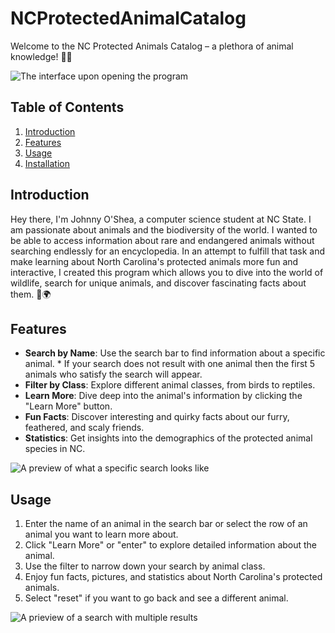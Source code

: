# NCProtectedAnimalCatalog
Welcome to the NC Protected Animals Catalog – a plethora of animal knowledge! 🦁🌿

![The interface upon opening the program](https://imgur.com/gallery/5jIaIVx)

## Table of Contents
1. [Introduction](#introduction)
2. [Features](#features)
3. [Usage](#usage)
4. [Installation](#installation)

## Introduction

Hey there, I'm Johnny O'Shea, a computer science student at NC State. I am passionate about animals and the biodiversity of the world. I wanted to 
be able to access information about rare and endangered animals without searching endlessly for an encyclopedia. In an attempt to fulfill that task
and make learning about North Carolina's protected animals more fun and interactive, I created this program which allows you to dive into the world 
of wildlife, search for unique animals, and discover fascinating facts about them. 🐾🌍

## Features

- **Search by Name**: Use the search bar to find information about a specific animal.
      * If your search does not result with one animal then the first 5 animals who satisfy the search will appear.
- **Filter by Class**: Explore different animal classes, from birds to reptiles.
- **Learn More**: Dive deep into the animal's information by clicking the "Learn More" button.
- **Fun Facts**: Discover interesting and quirky facts about our furry, feathered, and scaly friends.
- **Statistics**: Get insights into the demographics of the protected animal species in NC.

![A preview of what a specific search looks like](https://imgur.com/gallery/k50JmF4)
  
## Usage

1. Enter the name of an animal in the search bar or select the row of an animal you want to learn more about.
2. Click "Learn More" or "enter" to explore detailed information about the animal.
3. Use the filter to narrow down your search by animal class.
4. Enjoy fun facts, pictures, and statistics about North Carolina's protected animals.
5. Select "reset" if you want to go back and see a different animal.

![A prieview of a search with multiple results](https://imgur.com/a/2afKI7R)

